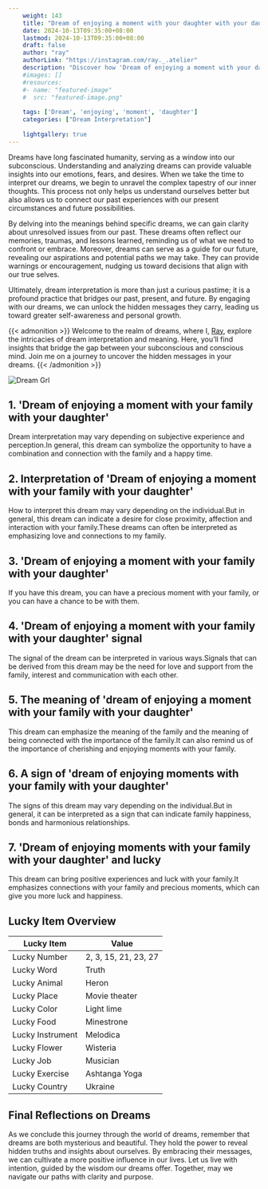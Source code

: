 ```yaml
---
    weight: 143
    title: "Dream of enjoying a moment with your daughter with your daughter"  # Assuming 'title' column exists
    date: 2024-10-13T09:35:00+08:00
    lastmod: 2024-10-13T09:35:00+08:00
    draft: false
    author: "ray"
    authorLink: "https://instagram.com/ray._.atelier"
    description: "Discover how 'Dream of enjoying a moment with your daughter with your daughter' can interpret your future and uncover its significant meanings in your life."
    #images: []
    #resources:
    #- name: "featured-image"
    #  src: "featured-image.png"
    
    tags: ['Dream', 'enjoying', 'moment', 'daughter']
    categories: ["Dream Interpretation"]
    
    lightgallery: true
---
```

    
Dreams have long fascinated humanity, serving as a window into our subconscious. Understanding and analyzing dreams can provide valuable insights into our emotions, fears, and desires. When we take the time to interpret our dreams, we begin to unravel the complex tapestry of our inner thoughts. This process not only helps us understand ourselves better but also allows us to connect our past experiences with our present circumstances and future possibilities.

By delving into the meanings behind specific dreams, we can gain clarity about unresolved issues from our past. These dreams often reflect our memories, traumas, and lessons learned, reminding us of what we need to confront or embrace. Moreover, dreams can serve as a guide for our future, revealing our aspirations and potential paths we may take. They can provide warnings or encouragement, nudging us toward decisions that align with our true selves.

Ultimately, dream interpretation is more than just a curious pastime; it is a profound practice that bridges our past, present, and future. By engaging with our dreams, we can unlock the hidden messages they carry, leading us toward greater self-awareness and personal growth.

{{< admonition >}}
Welcome to the realm of dreams, where I, [Ray](https://instagram.com/ray._.atelier), explore the intricacies of dream interpretation and meaning. Here, you’ll find insights that bridge the gap between your subconscious and conscious mind. Join me on a journey to uncover the hidden messages in your dreams.
{{< /admonition >}}

![Dream Grl](https://cdn.pixabay.com/photo/2017/11/02/03/35/gothic-2910057_1280.jpg "Dream Grl")

## 1. 'Dream of enjoying a moment with your family with your daughter'
Dream interpretation may vary depending on subjective experience and perception.In general, this dream can symbolize the opportunity to have a combination and connection with the family and a happy time.

## 2. Interpretation of 'Dream of enjoying a moment with your family with your daughter'
How to interpret this dream may vary depending on the individual.But in general, this dream can indicate a desire for close proximity, affection and interaction with your family.These dreams can often be interpreted as emphasizing love and connections to my family.

## 3. 'Dream of enjoying a moment with your family with your daughter'
If you have this dream, you can have a precious moment with your family, or you can have a chance to be with them.

## 4. 'Dream of enjoying a moment with your family with your daughter' signal
The signal of the dream can be interpreted in various ways.Signals that can be derived from this dream may be the need for love and support from the family, interest and communication with each other.

## 5. The meaning of 'dream of enjoying a moment with your family with your daughter'
This dream can emphasize the meaning of the family and the meaning of being connected with the importance of the family.It can also remind us of the importance of cherishing and enjoying moments with your family.

## 6. A sign of 'dream of enjoying moments with your family with your daughter'
The signs of this dream may vary depending on the individual.But in general, it can be interpreted as a sign that can indicate family happiness, bonds and harmonious relationships.

## 7. 'Dream of enjoying moments with your family with your daughter' and lucky
This dream can bring positive experiences and luck with your family.It emphasizes connections with your family and precious moments, which can give you more luck and happiness.

## Lucky Item Overview
| Lucky Item          | Value              |
|---------------|--------------------|
| Lucky Number        | 2, 3, 15, 21, 23, 27  |
| Lucky Word          | Truth |
| Lucky Animal        | Heron |
| Lucky Place         | Movie theater     |
| Lucky Color         | Light lime     |
| Lucky Food          | Minestrone      |
| Lucky Instrument    | Melodica |
| Lucky Flower        | Wisteria    |
| Lucky Job           | Musician       |
| Lucky Exercise      | Ashtanga Yoga  |
| Lucky Country       | Ukraine    |


##  Final Reflections on Dreams

As we conclude this journey through the world of dreams, remember that dreams are both mysterious and beautiful. They hold the power to reveal hidden truths and insights about ourselves. By embracing their messages, we can cultivate a more positive influence in our lives. Let us live with intention, guided by the wisdom our dreams offer. Together, may we navigate our paths with clarity and purpose.
